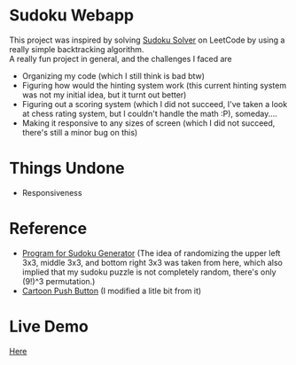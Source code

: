 # Sudoku Webapp

This project was inspired by solving [Sudoku Solver](https://leetcode.com/problems/sudoku-solver/) on LeetCode by using a really simple backtracking algorithm. 
<br>
A really fun project in general, and the challenges I faced are

- Organizing my code (which I still think is bad btw)
- Figuring how would the hinting system work (this current hinting system was not my initial idea, but it turnt out better)
- Figuring out a scoring system (which I did not succeed, I've taken a look at chess rating system, but I couldn't handle the math :P), someday....
- Making it responsive to any sizes of screen (which I did not succeed, there's still a minor bug on this)

# Things Undone

- Responsiveness

# Reference

- [Program for Sudoku Generator](https://www.geeksforgeeks.org/program-sudoku-generator/) (The idea of randomizing the upper left 3x3, middle 3x3, and bottom right 3x3 was taken from here, which also implied that my sudoku puzzle is not completely random, there's only (9!)^3 permutation.)
- [Cartoon Push Button](https://codemyui.com/3d-cartoon-push-button-effect-in-css/) (I modified a litle bit from it)

# Live Demo

[Here](https://wyhong3103.github.io/sudoku/)